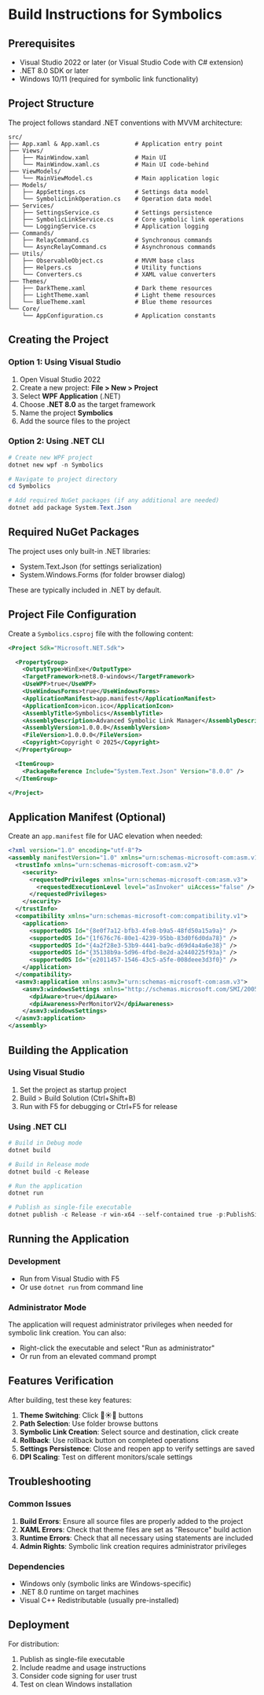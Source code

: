 # Build Instructions for Symbolics

## Prerequisites

- Visual Studio 2022 or later (or Visual Studio Code with C# extension)
- .NET 8.0 SDK or later
- Windows 10/11 (required for symbolic link functionality)

## Project Structure

The project follows standard .NET conventions with MVVM architecture:

```
src/
├── App.xaml & App.xaml.cs          # Application entry point
├── Views/
│   ├── MainWindow.xaml             # Main UI
│   └── MainWindow.xaml.cs          # Main UI code-behind
├── ViewModels/
│   └── MainViewModel.cs            # Main application logic
├── Models/
│   ├── AppSettings.cs              # Settings data model
│   └── SymbolicLinkOperation.cs    # Operation data model
├── Services/
│   ├── SettingsService.cs          # Settings persistence
│   ├── SymbolicLinkService.cs      # Core symbolic link operations
│   └── LoggingService.cs           # Application logging
├── Commands/
│   ├── RelayCommand.cs             # Synchronous commands
│   └── AsyncRelayCommand.cs        # Asynchronous commands
├── Utils/
│   ├── ObservableObject.cs         # MVVM base class
│   ├── Helpers.cs                  # Utility functions
│   └── Converters.cs               # XAML value converters
├── Themes/
│   ├── DarkTheme.xaml              # Dark theme resources
│   ├── LightTheme.xaml             # Light theme resources
│   └── BlueTheme.xaml              # Blue theme resources
└── Core/
    └── AppConfiguration.cs         # Application constants
```

## Creating the Project

### Option 1: Using Visual Studio

1. Open Visual Studio 2022
2. Create a new project: **File > New > Project**
3. Select **WPF Application** (.NET)
4. Choose **.NET 8.0** as the target framework
5. Name the project **Symbolics**
6. Add the source files to the project

### Option 2: Using .NET CLI

```powershell
# Create new WPF project
dotnet new wpf -n Symbolics

# Navigate to project directory
cd Symbolics

# Add required NuGet packages (if any additional are needed)
dotnet add package System.Text.Json
```

## Required NuGet Packages

The project uses only built-in .NET libraries:
- System.Text.Json (for settings serialization)
- System.Windows.Forms (for folder browser dialog)

These are typically included in .NET by default.

## Project File Configuration

Create a `Symbolics.csproj` file with the following content:

```xml
<Project Sdk="Microsoft.NET.Sdk">

  <PropertyGroup>
    <OutputType>WinExe</OutputType>
    <TargetFramework>net8.0-windows</TargetFramework>
    <UseWPF>true</UseWPF>
    <UseWindowsForms>true</UseWindowsForms>
    <ApplicationManifest>app.manifest</ApplicationManifest>
    <ApplicationIcon>icon.ico</ApplicationIcon>
    <AssemblyTitle>Symbolics</AssemblyTitle>
    <AssemblyDescription>Advanced Symbolic Link Manager</AssemblyDescription>
    <AssemblyVersion>1.0.0.0</AssemblyVersion>
    <FileVersion>1.0.0.0</FileVersion>
    <Copyright>Copyright © 2025</Copyright>
  </PropertyGroup>

  <ItemGroup>
    <PackageReference Include="System.Text.Json" Version="8.0.0" />
  </ItemGroup>

</Project>
```

## Application Manifest (Optional)

Create an `app.manifest` file for UAC elevation when needed:

```xml
<?xml version="1.0" encoding="utf-8"?>
<assembly manifestVersion="1.0" xmlns="urn:schemas-microsoft-com:asm.v1">
  <trustInfo xmlns="urn:schemas-microsoft-com:asm.v2">
    <security>
      <requestedPrivileges xmlns="urn:schemas-microsoft-com:asm.v3">
        <requestedExecutionLevel level="asInvoker" uiAccess="false" />
      </requestedPrivileges>
    </security>
  </trustInfo>
  <compatibility xmlns="urn:schemas-microsoft-com:compatibility.v1">
    <application>
      <supportedOS Id="{8e0f7a12-bfb3-4fe8-b9a5-48fd50a15a9a}" />
      <supportedOS Id="{1f676c76-80e1-4239-95bb-83d0f6d0da78}" />
      <supportedOS Id="{4a2f28e3-53b9-4441-ba9c-d69d4a4a6e38}" />
      <supportedOS Id="{35138b9a-5d96-4fbd-8e2d-a2440225f93a}" />
      <supportedOS Id="{e2011457-1546-43c5-a5fe-008deee3d3f0}" />
    </application>
  </compatibility>
  <asmv3:application xmlns:asmv3="urn:schemas-microsoft-com:asm.v3">
    <asmv3:windowsSettings xmlns="http://schemas.microsoft.com/SMI/2005/WindowsSettings">
      <dpiAware>true</dpiAware>
      <dpiAwareness>PerMonitorV2</dpiAwareness>
    </asmv3:windowsSettings>
  </asmv3:application>
</assembly>
```

## Building the Application

### Using Visual Studio
1. Set the project as startup project
2. Build > Build Solution (Ctrl+Shift+B)
3. Run with F5 for debugging or Ctrl+F5 for release

### Using .NET CLI
```powershell
# Build in Debug mode
dotnet build

# Build in Release mode
dotnet build -c Release

# Run the application
dotnet run

# Publish as single-file executable
dotnet publish -c Release -r win-x64 --self-contained true -p:PublishSingleFile=true
```

## Running the Application

### Development
- Run from Visual Studio with F5
- Or use `dotnet run` from command line

### Administrator Mode
The application will request administrator privileges when needed for symbolic link creation. You can also:
- Right-click the executable and select "Run as administrator"
- Or run from an elevated command prompt

## Features Verification

After building, test these key features:
1. **Theme Switching**: Click 🌙☀️🔵 buttons
2. **Path Selection**: Use folder browse buttons
3. **Symbolic Link Creation**: Select source and destination, click create
4. **Rollback**: Use rollback button on completed operations
5. **Settings Persistence**: Close and reopen app to verify settings are saved
6. **DPI Scaling**: Test on different monitors/scale settings

## Troubleshooting

### Common Issues

1. **Build Errors**: Ensure all source files are properly added to the project
2. **XAML Errors**: Check that theme files are set as "Resource" build action
3. **Runtime Errors**: Check that all necessary using statements are included
4. **Admin Rights**: Symbolic link creation requires administrator privileges

### Dependencies
- Windows only (symbolic links are Windows-specific)
- .NET 8.0 runtime on target machines
- Visual C++ Redistributable (usually pre-installed)

## Deployment

For distribution:
1. Publish as single-file executable
2. Include readme and usage instructions
3. Consider code signing for user trust
4. Test on clean Windows installation

